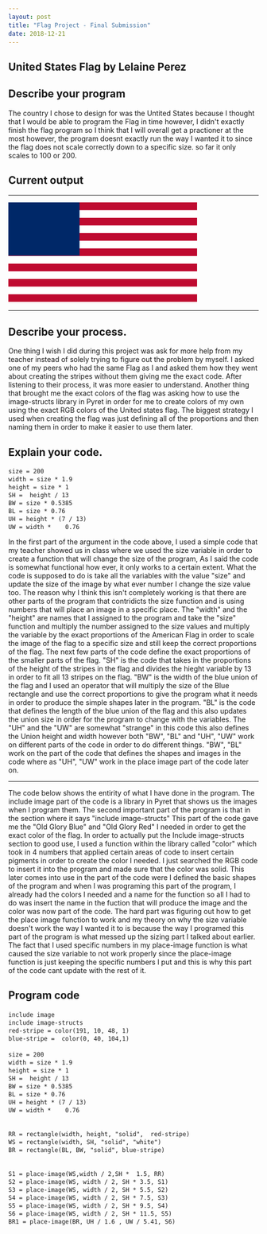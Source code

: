 ```yaml
---
layout: post
title: "Flag Project - Final Submission"
date: 2018-12-21
---
```


## United States Flag by Lelaine Perez

## Describe your program
The country I chose to design for was the Untited States because I thought that I would be able to program the Flag in time however, I didn't exactly finish the flag program so I think that I will overall get a practioner at the most however, the program doesnt exactly run the way I wanted it to since the flag does not scale correctly down to a specific size. so far it only scales to 100 or 200. 


## Current output

* * *
![Flag](/images/final-flag.png)
* * *

## Describe your process.
One thing I wish I did during this project was ask for more help from my teacher instead of solely trying to figure out the problem by myself. I asked one of my peers who had the same Flag as I and asked them how they went about creating the stripes without them giving me the exact code. After listening to their process, it was more easier to understand. Another thing that brought me the exact colors of the flag was asking how to use the image-structs library in Pyret in order for me to create colors of my own using the exact RGB colors of the United states flag. The biggest strategy I used when creating the flag was just defining all of the proportions and then naming them in order to make it easier to use them later. 


## Explain your code.
```
size = 200
width = size * 1.9
height = size * 1
SH =  height / 13
BW = size * 0.5385
BL = size * 0.76
UH = height * (7 / 13) 
UW = width * 	0.76
```

In the first part of the argument in the code above, I used a simple code that my teacher showed us in class where we used the size variable in order to create a function that will change the size of the program, As I said the code is somewhat functional how ever, it only works to a certain extent. What the code is supposed to do is take all the variables with the value "size" and update the size of the image by what ever number I change the size value too. The reason why I think this isn't completely working is that there are other parts of the program that contridicts the size function and is using numbers that will place an image in a specific place. The "width" and the "height" are names that I assigned to the program and take the "size" function and multiply the number assigned to the size values and multiply the variable by the exact proportions of the American Flag in order to scale the image of the flag to a specific size and still keep the correct proportions of the flag. The next few parts of the code define the exact proportions of the smaller parts of the flag. "SH" is the code that takes in the proportions of the height of the stripes in the flag and divides the hieght variable by 13 in order to fit all 13 stripes on the flag. "BW" is the width of the blue union of the flag and I used an operator that will multiply the size of the Blue rectangle and use the correct proportions to give the program what it needs in order to produce the simple shapes later in the program. "BL" is the code that defines the length of the blue union of the flag and this also updates the union size in order for the program to change with the variables. The "UH" and the "UW" are somewhat "strange" in this code this also defines the Union height and width however both "BW", "BL" and "UH", "UW" work on different parts of the code in order to do different things. "BW", "BL" work on the part of the code that defines the shapes and images in the code where as "UH", "UW" work in the place image part of the code later on. 

* * *
The code below shows the entirity of what I have done in the program. The include image part of the code is a library in Pyret that shows us the images when I program them. The second important part of the program is that in the section where it says "include image-structs" This part of the code gave me the "Old Glory Blue" and "Old Glory Red" I needed in order to get the exact color of the flag. In order to actually put the Include image-structs section to good use, I used a function within the library called "color" which took in 4 numbers that applied certain areas of code to insert certain pigments in order to create the color I needed. I just searched the RGB code to insert it into the program and made sure that the color was solid. This later comes into use in the part of the code were I defined the basic shapes of the program and when I was programing this part of the program, I already had the colors I needed and a name for the function so all I had to do was insert the name in the fuction that will produce the image and the color was now part of the code. The hard part was figuring out how to get the place image function to work and my theory on why the size variable doesn't work the way I wanted it to is because the way I programed this part of the program is what messed up the sizing part I talked about earlier. The fact that I used specific numbers in my place-image function is what caused the size variable to not work properly since the place-image function is just keeping the specific numbers I put and this is why this part of the code cant update with the rest of it.
 
## Program code

```
include image
include image-structs
red-stripe = color(191, 10, 48, 1)
blue-stripe =  color(0, 40, 104,1)

size = 200
width = size * 1.9
height = size * 1
SH =  height / 13
BW = size * 0.5385
BL = size * 0.76
UH = height * (7 / 13) 
UW = width * 	0.76


RR = rectangle(width, height, "solid",  red-stripe)
WS = rectangle(width, SH, "solid", "white")
BR = rectangle(BL, BW, "solid", blue-stripe)


S1 = place-image(WS,width / 2,SH *  1.5, RR)
S2 = place-image(WS, width / 2, SH * 3.5, S1)
S3 = place-image(WS, width / 2, SH * 5.5, S2)
S4 = place-image(WS, width / 2, SH * 7.5, S3)
S5 = place-image(WS, width / 2, SH * 9.5, S4)
S6 = place-image(WS, width / 2, SH * 11.5, S5)
BR1 = place-image(BR, UH / 1.6 , UW / 5.41, S6)

```
